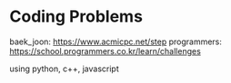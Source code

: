 # Coding Problems

baek_joon: https://www.acmicpc.net/step
programmers: https://school.programmers.co.kr/learn/challenges

using python, c++, javascript
